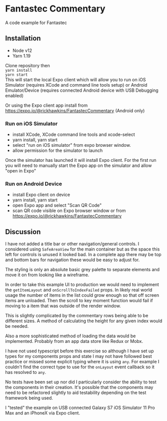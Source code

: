 # Fantastec Commentary

A code example for Fantastec

## Installation


- Node v12
- Yarn 1.19

Clone repository then  
  `yarn install`  
  `yarn start`  
This will start the local Expo client which will allow you to run on iOS Simulator (requires XCode and command line tools setup) or Android Emulator/Device (requires connected Android device with USB Debugging enabled)

Or using the Expo client app install from https://expo.io/@rickhawkins/FantastecCommentary (Android only)

### Run on iOS Simulator
- install XCode, XCode command line tools and xcode-select
- yarn install, yarn start
- select "run on iOS simulator" from expo browser window.
- allow permission for the simulator to launch

Once the simulator has launched it will install Expo client. For the first run you will need to manually start the Expo app on the simulator and allow "open in Expo"

### Run on Android Device
- install Expo client on device
- yarn install, yarn start
- open Expo app and select "Scan QR Code"
- scan QR code visible on Expo browser window or from https://expo.io/@rickhawkins/FantastecCommentary


## Discussion

I have not added a title bar or other navigation/general controls. I considered using `SafeAreaView` for the main container but as the space this left for controls is unused it looked bad. In a complete app there may be top and bottom bars for navigation these would be easy to adjust for.

The styling is only an absolute basic grey palette to separate elements and move it on from looking like a wireframe.

In order to take this example UI to production we would need to implement the `getItemLayout` and `onScrollToIndexFailed` props.
In likely real world usage the number of items in the list could grow enough so that off screen items are unloaded. Then the scroll to key moment function would fail if moving to a item that was outside of the render window.

This is slightly complicated by the commentary rows being able to be different sizes. A method of calculating the height for any given index would be needed.

Also a more sophisticated method of loading the data would be implemented. Probably from an app data store like Redux or Mobx.

I have not used typescript before this exercise so although I have set up types for my components props and state I may not have followed best practice or missed some explicit typing where it is using `any`. For example I couldn't find the correct type to use for the `onLayout` event callback so it has resolved to `any`.

No tests have been set up nor did I particularly consider the ability to test the components in their creation. It's possible that the components may need to be refactored slightly to aid testability depending on the test framework being used.

I "tested" the example on USB connected Galaxy S7 iOS Simulator 11 Pro Max and an iPhoneX via Expo client.

